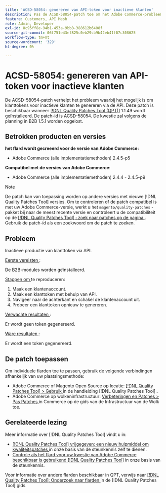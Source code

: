 ```yaml
---
title: 'ACSD-58054: genereren van API-token voor inactieve klanten'
description: Pas de ACSD-58054-patch toe om het Adobe Commerce-probleem op te lossen waar het mogelijk is om klanttokens voor inactieve klanten te genereren via de API.
feature: Customers, API Mesh
role: Admin, Developer
exl-id: 8c95ff8e-94b1-453a-9bb8-388612b6408f
source-git-commit: 06f751e43ef825c0eb29cb9b42eb41f07c308625
workflow-type: tm+mt
source-wordcount: '329'
ht-degree: 0%

---
```


# ACSD-58054: genereren van API-token voor inactieve klanten

De ACSD-58054-patch verhelpt het probleem waarbij het mogelijk is om klanttokens voor inactieve klanten te genereren via de API. Deze patch is beschikbaar wanneer [[!DNL Quality Patches Tool (QPT)]](/help/announcements/adobe-commerce-announcements/magento-quality-patches-released-new-tool-to-self-serve-quality-patches.md) 1.1.49 wordt geïnstalleerd. De patch-id is ACSD-58054. De kwestie zal volgens de planning in B2B 1.5.1 worden opgelost.

## Betrokken producten en versies

**het flard wordt gecreeerd voor de versie van Adobe Commerce:**

* Adobe Commerce (alle implementatiemethoden) 2.4.5-p5

**Compatibel met de versies van Adobe Commerce:**

* Adobe Commerce (alle implementatiemethoden) 2.4.4 - 2.4.5-p9

>[!NOTE]
>
>De patch kan van toepassing worden op andere versies met nieuwe [!DNL Quality Patches Tool] versies. Om te controleren of de patch compatibel is met uw Adobe Commerce-versie, werkt u het `magento/quality-patches` -pakket bij naar de meest recente versie en controleert u de compatibiliteit op de [[!DNL Quality Patches Tool] : zoek naar patches op de pagina ](https://experienceleague.adobe.com/tools/commerce-quality-patches/index.html) . Gebruik de patch-id als een zoekwoord om de patch te zoeken.

## Probleem

Inactieve productie van klanttoken via API.

<u> Eerste vereisten </u>:

De B2B-modules worden geïnstalleerd.

<u> Stappen om </u> te reproduceren:

1. Maak een klantenaccount.
1. Maak een klanttoken met behulp van API.
1. Navigeer naar de achterkant en schakel de klantenaccount uit.
1. Probeer een klanttoken opnieuw te genereren.

<u> Verwachte resultaten </u>:

Er wordt geen token gegenereerd.

<u> Ware resultaten </u>:

Er wordt een token gegenereerd.

## De patch toepassen

Om individuele flarden toe te passen, gebruik de volgende verbindingen afhankelijk van uw plaatsingsmethode:

* Adobe Commerce of Magento Open Source op locatie: [[!DNL Quality Patches Tool]  > Gebruik ](https://experienceleague.adobe.com/docs/commerce-operations/tools/quality-patches-tool/usage.html) in de handleiding [!DNL Quality Patches Tool] .
* Adobe Commerce op wolkeninfrastructuur: [ Verbeteringen en Patches > Pas Patches ](https://experienceleague.adobe.com/docs/commerce-cloud-service/user-guide/develop/upgrade/apply-patches.html) in Commerce op de gids van de Infrastructuur van de Wolk toe.

## Gerelateerde lezing

Meer informatie over [!DNL Quality Patches Tool] vindt u in:

* [[!DNL Quality Patches Tool]  vrijgegeven: een nieuw hulpmiddel om kwaliteitspatches ](/help/announcements/adobe-commerce-announcements/magento-quality-patches-released-new-tool-to-self-serve-quality-patches.md) in onze basis van de steunkennis zelf te dienen.
* [ Controle als het flard voor uw kwestie van Adobe Commerce beschikbaar is gebruikend  [!DNL Quality Patches Tool]](/help/support-tools/patches-available-in-qpt-tool/check-patch-for-magento-issue-with-magento-quality-patches.md) in onze basis van de steunkennis.

Voor informatie over andere flarden beschikbaar in QPT, verwijs naar [[!DNL Quality Patches Tool]: Onderzoek naar flarden ](https://experienceleague.adobe.com/tools/commerce-quality-patches/index.html) in de [!DNL Quality Patches Tool] gids.
